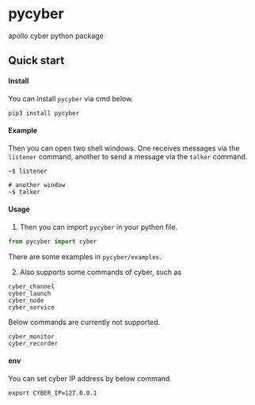 # pycyber
apollo cyber python package

## Quick start

#### Install
You can install `pycyber` via cmd below.
```shell
pip3 install pycyber
```

#### Example
Then you can open two shell windows. One receives messages via the `listener` command, another to send a message via the `talker` command.
```shell
~$ listener

# another window
~$ talker
```

#### Usage
1. Then you can import `pycyber` in your python file.
```python
from pycyber import cyber
```

There are some examples in `pycyber/examples`.

2. Also supports some commands of cyber, such as
```
cyber_channel
cyber_launch
cyber_node
cyber_service
```
Below commands are currently not supported.
```
cyber_monitor
cyber_recorder
```

#### env
You can set cyber IP address by below command.
```shell
export CYBER_IP=127.0.0.1
```
